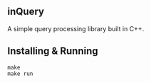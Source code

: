 inQuery
-------
A simple query processing library built in C++.

Installing & Running
--------------------
    make
    make run
